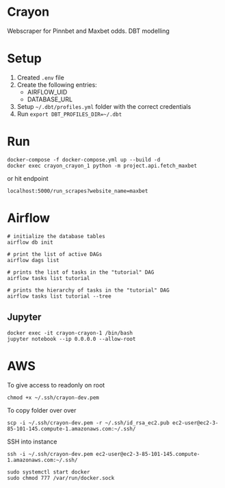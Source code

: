 # Crayon

Webscraper for Pinnbet and Maxbet odds.
DBT modelling

# Setup

1. Created `.env` file
2. Create the following entries:
    - AIRFLOW_UID
    - DATABASE_URL
3. Setup `~/.dbt/profiles.yml` folder with the correct credentials
4. Run `export DBT_PROFILES_DIR=~/.dbt`

# Run

```
docker-compose -f docker-compose.yml up --build -d
docker exec crayon_crayon_1 python -m project.api.fetch_maxbet
```

or hit endpoint

```
localhost:5000/run_scrapes?website_name=maxbet
```


# Airflow

```
# initialize the database tables
airflow db init

# print the list of active DAGs
airflow dags list

# prints the list of tasks in the "tutorial" DAG
airflow tasks list tutorial

# prints the hierarchy of tasks in the "tutorial" DAG
airflow tasks list tutorial --tree
```


## Jupyter

```shell
docker exec -it crayon-crayon-1 /bin/bash
jupyter notebook --ip 0.0.0.0 --allow-root
```


# AWS

To give access to readonly on root
```
chmod +x ~/.ssh/crayon-dev.pem
```

To copy folder over over
```
scp -i ~/.ssh/crayon-dev.pem -r ~/.ssh/id_rsa_ec2.pub ec2-user@ec2-3-85-101-145.compute-1.amazonaws.com:~/.ssh/
```


SSH into instance
```
ssh -i ~/.ssh/crayon-dev.pem ec2-user@ec2-3-85-101-145.compute-1.amazonaws.com:~/.ssh/
```


```
sudo systemctl start docker
sudo chmod 777 /var/run/docker.sock
```